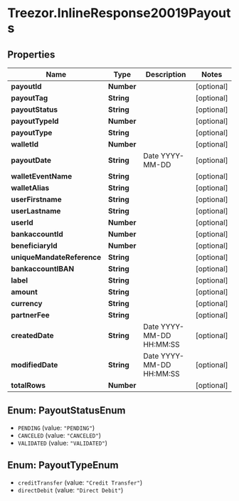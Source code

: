 # Treezor.InlineResponse20019Payouts

## Properties
Name | Type | Description | Notes
------------ | ------------- | ------------- | -------------
**payoutId** | **Number** |  | [optional] 
**payoutTag** | **String** |  | [optional] 
**payoutStatus** | **String** |  | [optional] 
**payoutTypeId** | **Number** |  | [optional] 
**payoutType** | **String** |  | [optional] 
**walletId** | **Number** |  | [optional] 
**payoutDate** | **String** | Date YYYY-MM-DD | [optional] 
**walletEventName** | **String** |  | [optional] 
**walletAlias** | **String** |  | [optional] 
**userFirstname** | **String** |  | [optional] 
**userLastname** | **String** |  | [optional] 
**userId** | **Number** |  | [optional] 
**bankaccountId** | **Number** |  | [optional] 
**beneficiaryId** | **Number** |  | [optional] 
**uniqueMandateReference** | **String** |  | [optional] 
**bankaccountIBAN** | **String** |  | [optional] 
**label** | **String** |  | [optional] 
**amount** | **String** |  | [optional] 
**currency** | **String** |  | [optional] 
**partnerFee** | **String** |  | [optional] 
**createdDate** | **String** | Date YYYY-MM-DD HH:MM:SS | [optional] 
**modifiedDate** | **String** | Date YYYY-MM-DD HH:MM:SS | [optional] 
**totalRows** | **Number** |  | [optional] 

<a name="PayoutStatusEnum"></a>
## Enum: PayoutStatusEnum

* `PENDING` (value: `"PENDING"`)
* `CANCELED` (value: `"CANCELED"`)
* `VALIDATED` (value: `"VALIDATED"`)


<a name="PayoutTypeEnum"></a>
## Enum: PayoutTypeEnum

* `creditTransfer` (value: `"Credit Transfer"`)
* `directDebit` (value: `"Direct Debit"`)

